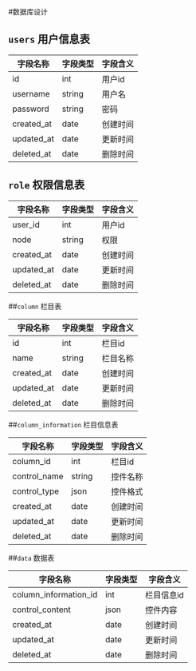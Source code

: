 #数据库设计

## `users`  用户信息表
| 字段名称       | 字段类型   | 字段含义 |
| ---------- | ------ | ---- |
| id         | int    | 用户id |
| username   | string | 用户名  |
| password   | string | 密码   |
| created_at | date   | 创建时间 |
| updated_at | date   | 更新时间 |
| deleted_at | date   | 删除时间 |

## `role`   权限信息表  
| 字段名称       | 字段类型   | 字段含义 |
| ---------- | ------ | ---- |
| user_id    | int    | 用户id |
| node       | string | 权限   |
| created_at | date   | 创建时间 |
| updated_at | date   | 更新时间 |
| deleted_at | date   | 删除时间 |

##`column`   栏目表  

| 字段名称       | 字段类型   | 字段含义 |
| ---------- | ------ | ---- |
| id         | int    | 栏目id |
| name       | string | 栏目名称 |
| created_at | date   | 创建时间 |
| updated_at | date   | 更新时间 |
| deleted_at | date   | 删除时间 |
##`column_information` 	栏目信息表  

| 字段名称         | 字段类型   | 字段含义 |
| ------------ | ------ | ---- |
| column_id    | int    | 栏目id |
| control_name | string | 控件名称 |
| control_type | json   | 控件格式 |
| created_at   | date   | 创建时间 |
| updated_at   | date   | 更新时间 |
| deleted_at   | date   | 删除时间 |

##`data` 	数据表  

| 字段名称                  | 字段类型 | 字段含义   |
| --------------------- | :--- | ------ |
| column_information_id | int  | 栏目信息id |
| control_content       | json | 控件内容   |
| created_at            | date | 创建时间   |
| updated_at            | date | 更新时间   |
| deleted_at            | date | 删除时间   |
